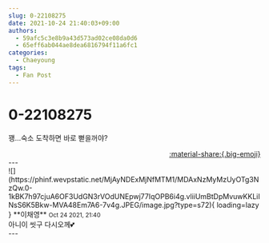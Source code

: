 ```yaml
---
slug: 0-22108275
date: 2021-10-24 21:40:03+09:00
authors:
  - 59afc5c3e8b9a43d573ad02ce08da0d6
  - 65eff6ab044ae8dea6816794f11a6fc1
categories:
  - Chaeyoung
tags:
  - Fan Post
---
```


# 0-22108275

<div class="post-container" markdown="1">
<div class="content-container md-sidebar__scrollwrap" markdown="1">

꽹...숙소 도착하면 바로 뻗을꺼야?

</div>
</div>

<div style="text-align: right;" markdown="1">
<a href="https://weverse.io/fromis9/fanpost/0-22108275" style="text-align: right;">:material-share:{.big-emoji}</a>
</div>
---

<div class="comments-container md-sidebar__scrollwrap" markdown="1">
<div class="comment" markdown="1">
<div class='id-container' markdown="1">
![](https://phinf.wevpstatic.net/MjAyNDExMjNfMTM1/MDAxNzMyMzUyOTg3NzQw.0-1kBK7h97cjuA6OF3UdGN3rVOdUNEpwj77IqOPB6i4g.vliiUmBtDpMvuwKKLiINsS6K5Bkw-MVA48Em7A6-7v4g.JPEG/image.jpg?type=s72){ loading=lazy }
**<span class="artist">이채영</span>** <small>Oct 24 2021, 21:40</small><br>
</div>
<div class='comment-body' markdown="1">
아니이 씻구 다시오께💕
</div>
</div>
</div>
---
